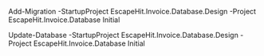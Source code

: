 ﻿Add-Migration -StartupProject EscapeHit.Invoice.Database.Design -Project EscapeHit.Invoice.Database Initial

Update-Database -StartupProject EscapeHit.Invoice.Database.Design -Project EscapeHit.Invoice.Database Initial